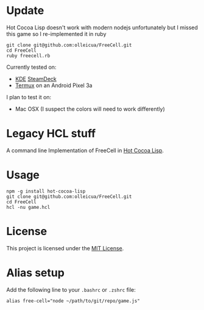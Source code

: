 Update
===
Hot Cocoa Lisp doesn't work with modern nodejs unfortunately but I missed this game so I re-implemented it in ruby

    git clone git@github.com:olleicua/FreeCell.git
    cd FreeCell
    ruby freecell.rb

Currently tested on:
- [KDE](https://kde.org/) [SteamDeck](https://www.steamdeck.com/en/)
- [Termux](https://termux.dev/en/) on an Android Pixel 3a

I plan to test it on:
- Mac OSX (I suspect the colors will need to work differently)

Legacy HCL stuff
===

A command line Implementation of FreeCell in [Hot Cocoa Lisp](https://github.com/olleicua/hcl).

Usage
===

    npm -g install hot-cocoa-lisp
    git clone git@github.com:olleicua/FreeCell.git
    cd FreeCell
    hcl -nu game.hcl

License
===

This project is licensed under the [MIT License](http://opensource.org/licenses/MIT).

Alias setup
===

Add the following line to your `.bashrc` or `.zshrc` file:

    alias free-cell="node ~/path/to/git/repo/game.js"
